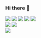 ### Hi there 👋

<!--
**gga01075/gga01075** is a ✨ _special_ ✨ repository because its `README.md` (this file) appears on your GitHub profile.

Here are some ideas to get you started:

- 🔭 I’m currently working on ...
- 🌱 I’m currently learning ...
- 👯 I’m looking to collaborate on ...
- 🤔 I’m looking for help with ...
- 💬 Ask me about ...
- 📫 How to reach me: ...
- 😄 Pronouns: ...
- ⚡ Fun fact: ...
-->


<a href="#" target="_blank"><img src="https://img.shields.io/badge/HTML5-E34F26?style=flat-square&logo=HTML5&logoColor=white"/></a>
<a href="#" target="_blank"><img src="https://img.shields.io/badge/CSS3-1572B6?style=flat-square&logo=CSS3&logoColor=white"/></a>
<a href="#" target="_blank"><img src="https://img.shields.io/badge/JavaScript-F7DF1E?style=flat-square&logo=JavaScript&logoColor=white"/></a>
<a href="#" target="_blank"><img src="https://img.shields.io/badge/jQuery-0769AD?style=flat-square&logo=jQuery&logoColor=white"/></a>
<a href="#" target="_blank"><img src="https://img.shields.io/badge/Vue.js-FF61F6?style=flat-square&logo=Vue-dot-js&logoColor=white"/></a>
<br />
<a href="#" target="_blank"><img src="https://img.shields.io/badge/Adobe Photoshop-31A8FF?style=flat-square&logo=Adobe Photoshop&logoColor=white"/></a>
<a href="#" target="_blank"><img src="https://img.shields.io/badge/Adobe XD-FF61F6?style=flat-square&logo=Adobe XD&logoColor=white"/></a>
<br />
<a href="#" target="_blank"><img src="https://img.shields.io/badge/npm-CB3837?style=flat-square&logo=HTML5&logoColor=white"/></a>


